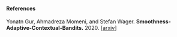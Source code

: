#### References
Yonatn Gur, Ahmadreza Momeni, and Stefan Wager.
<b>Smoothness-Adaptive-Contextual-Bandits.</b>
2020.
[<a href="https://arxiv.org/abs/1910.09714">arxiv</a>]
